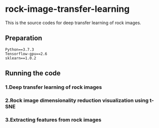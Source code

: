 # rock-image-transfer-learning
This is the source codes for deep transfer learning of rock images.
## Preparation
    Python==3.7.3
    Tensorflow-gpu==2.6
    sklearn==1.0.2
## Running the code
### 1.Deep transfer learning of rock images

### 2.Rock image dimensionality reduction visualization using t-SNE

### 3.Extracting features from rock images
